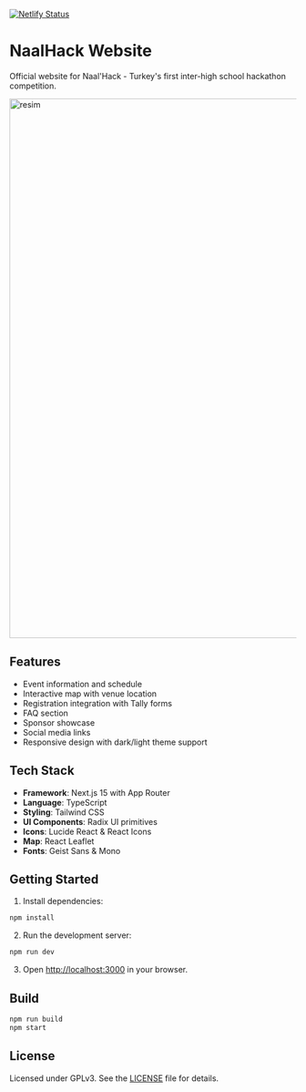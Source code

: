 [![Netlify Status](https://api.netlify.com/api/v1/badges/438f0a78-2f3b-4b64-904d-f61f65bed9db/deploy-status)](https://app.netlify.com/projects/naalhack/deploys)
# NaalHack Website

Official website for Naal'Hack - Turkey's first inter-high school hackathon competition.

<img width="1915" height="947" alt="resim" src="https://github.com/user-attachments/assets/a6ede804-a0e3-4bc3-9965-bcd4266ff4c7" />

## Features

- Event information and schedule
- Interactive map with venue location
- Registration integration with Tally forms
- FAQ section
- Sponsor showcase
- Social media links
- Responsive design with dark/light theme support

## Tech Stack

- **Framework**: Next.js 15 with App Router
- **Language**: TypeScript
- **Styling**: Tailwind CSS
- **UI Components**: Radix UI primitives
- **Icons**: Lucide React & React Icons
- **Map**: React Leaflet
- **Fonts**: Geist Sans & Mono

## Getting Started

1. Install dependencies:
```bash
npm install
```

2. Run the development server:
```bash
npm run dev
```

3. Open [http://localhost:3000](http://localhost:3000) in your browser.

## Build

```bash
npm run build
npm start
```

## License

Licensed under GPLv3. See the [LICENSE](LICENSE) file for details.
